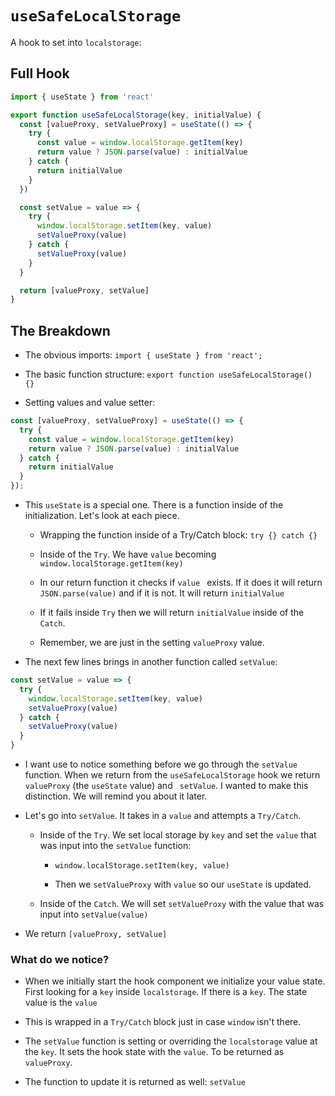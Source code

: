 # `useSafeLocalStorage`

A hook to set into `localstorage`:

## Full Hook

```javascript
import { useState } from 'react'

export function useSafeLocalStorage(key, initialValue) {
  const [valueProxy, setValueProxy] = useState(() => {
    try {
      const value = window.localStorage.getItem(key)
      return value ? JSON.parse(value) : initialValue
    } catch {
      return initialValue
    }
  })

  const setValue = value => {
    try {
      window.localStorage.setItem(key, value)
      setValueProxy(value)
    } catch {
      setValueProxy(value)
    }
  }

  return [valueProxy, setValue]
}
```

## The Breakdown

* The obvious imports: `import { useState } from 'react';`

* The basic function structure: `export function useSafeLocalStorage() {}`

* Setting values and value setter:

```javascript
const [valueProxy, setValueProxy] = useState(() => {
  try {
    const value = window.localStorage.getItem(key)
    return value ? JSON.parse(value) : initialValue
  } catch {
    return initialValue
  }
});
```

* This `useState` is a special one. There is a function inside of the
  initialization. Let's look at each piece.

  * Wrapping the function inside of a Try/Catch block: `try {} catch {}`

  * Inside of the `Try`. We have `value` becoming `window.localStorage.getItem(key)`

  * In our return function it checks if `value ` exists. If it does it will return `JSON.parse(value)` and if it is not. It will return `initialValue`

  * If it fails inside `Try` then we will return `initialValue` inside of the `Catch`.

  * Remember, we are just in the setting `valueProxy` value.

* The next few lines brings in another function called `setValue`:

```javascript
const setValue = value => {
  try {
    window.localStorage.setItem(key, value)
    setValueProxy(value)
  } catch {
    setValueProxy(value)
  }
}
```

* I want use to notice something before we go through the `setValue`
  function. When we return from the `useSafeLocalStorage` hook we return
  `valueProxy` (the `useState` value) and ` setValue`. I wanted to make
  this distinction. We will remind you about it later.

* Let's go into `setValue`. It takes in a `value` and attempts a
  `Try/Catch`.

  * Inside of the `Try`. We set local storage by `key` and set the `value` that was input into the `setValue` function:

    * `window.localStorage.setItem(key, value)`

    * Then we `setValueProxy` with `value` so our `useState` is updated.

  * Inside of the `Catch`. We will set `setValueProxy` with the value
    that was input into `setValue(value)`

* We return `[valueProxy, setValue]`

### What do we notice?

* When we initially start the hook component we initialize your value
  state. First looking for a `key` inside `localstorage`. If there is a
  `key`. The state value is the `value`

* This is wrapped in a `Try/Catch` block just in case `window` isn't
  there.

* The `setValue` function is setting or overriding the `localstorage`
  value at the `key`. It sets the hook state with the `value`. To be
  returned as `valueProxy`.

* The function to update it is returned as well: `setValue`

